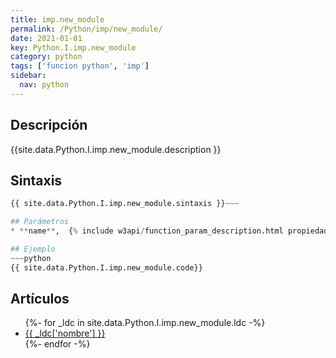 ```yaml
---
title: imp.new_module
permalink: /Python/imp/new_module/
date: 2021-01-01
key: Python.I.imp.new_module
category: python
tags: ['funcion python', 'imp']
sidebar: 
  nav: python
---
```


## Descripción
{{site.data.Python.I.imp.new_module.description }}

## Sintaxis
~~~python
{{ site.data.Python.I.imp.new_module.sintaxis }}~~~

## Parámetros
* **name**,  {% include w3api/function_param_description.html propiedad=site.data.Python.I.imp.new_module valor="name" %}

## Ejemplo
~~~python
{{ site.data.Python.I.imp.new_module.code}}
~~~

## Artículos
<ul>
{%- for _ldc in site.data.Python.I.imp.new_module.ldc -%}
   <li>
       <a href="{{_ldc['url'] }}">{{ _ldc['nombre'] }}</a>
   </li>
{%- endfor -%}
</ul>
